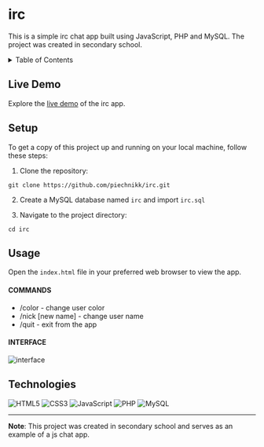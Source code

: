 # irc
This is a simple irc chat app built using JavaScript, PHP and MySQL. The project was created in secondary school.

<details>
  <summary>Table of Contents</summary>
  <ul>
    <li><a href="#live-demo">Live Demo</a></li>
    <li><a href="#setup">Setup</a></li>
    <li><a href="#usage">Usage</a></li>
    <li><a href="#technologies">Technologies</a></li>
  </ul>
</details>

## Live Demo

Explore the [live demo](https://piechnik.ct8.pl/irc/) of the irc app.

## Setup

To get a copy of this project up and running on your local machine, follow these steps:

1. Clone the repository: 
```
git clone https://github.com/piechnikk/irc.git
```
2. Create a MySQL database named `irc` and import `irc.sql`

3. Navigate to the project directory: 
```
cd irc
```

## Usage

Open the `index.html` file in your preferred web browser to view the app.

#### COMMANDS
- /color - change user color
- /nick [new name] - change user name
- /quit - exit from the app

#### INTERFACE
![interface](https://github.com/piechnikk/irc/assets/51060535/67caa07a-1dd0-4bb3-84b7-35c82bb473a4)

## Technologies

<div>
    <img src="https://img.shields.io/badge/HTML5-E34F26?style=for-the-badge&logo=html5&logoColor=white" alt="HTML5"> 
    <img src="https://img.shields.io/badge/CSS3-1572B6?style=for-the-badge&logo=css3&logoColor=white" alt="CSS3">
    <img src="https://img.shields.io/badge/JavaScript-323330?style=for-the-badge&logo=javascript&logoColor=F7DF1E" alt="JavaScript">
    <img src="https://img.shields.io/badge/PHP-777BB4?style=for-the-badge&logo=php&logoColor=white" alt="PHP">
    <img src="https://img.shields.io/badge/MySQL-005C84?style=for-the-badge&logo=mysql&logoColor=white" alt="MySQL">
</div>

---

**Note**: This project was created in secondary school and serves as an example of a js chat app.
